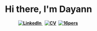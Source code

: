 
<p>
  <h1 align="center"><b>Hi there, I'm Dayann</h1>
</p>
<p align="center">
  <a href="https://www.linkedin.com/in/dayann-deshayes/"><img src="https://img.shields.io/badge/LinkedIn-CC6699?style=for-the-badge&logoColor=white" alt="LinkedIn" />       </a>&nbsp;
  <a href="https://www.canva.com/design/DAE_LcZ02Ls/s0N1eFBbVBDWsT5ZVczXNA/view?    utm_content=DAE_LcZ02Ls&utm_campaign=designshare&utm_medium=link&utm_source=publishsharelink"><img src="https://img.shields.io/badge/CV-1DA1F2?style=for-the-badge&logo=CV&logoColor=white" alt="CV" /></a>&nbsp;
  <a href="https://www.16personalities.com/profiles/b2c868ad1f58a"><img src="https://img.shields.io/badge/16personalities-000000?style=for-the-badge&logo=16pers&logoColor=white" alt="16pers" /></a>&nbsp;
</p>
<br />
<!-- <p >i'm in professionelle reconverter since 2 years.Not enough expériences or not enough diploma. Now, i found a formation thanks to Simplon.co, who       will allow me overcome these walls for take my dream job.
 </p>
<p>
  A formation in alternation for 18 month with at the end a diploma bac +3/+4, i'm actually looking for a entreprise so if my profil interesse you, do not hesitate       contact me.
</p>

<p align="center">
  <img align="center" with="2%" src="https://media.giphy.com/media/Zbg9h2rvR3eh2ZcbdS/giphy.gif" />
</p> -->
  
<!--
**DayannD/DayannD** is a ✨ _special_ ✨ repository because its `README.md` (this file) appears on your GitHub profile.

Here are some ideas to get you started:

- 🔭 I’m currently working on ...
- 🌱 I’m currently learning ...
- 👯 I’m looking to collaborate on ...
- 🤔 I’m looking for help with ...
- 💬 Ask me about ...
- 📫 How to reach me: ...
- 😄 Pronouns: ...
- ⚡ Fun fact: ...
-->
